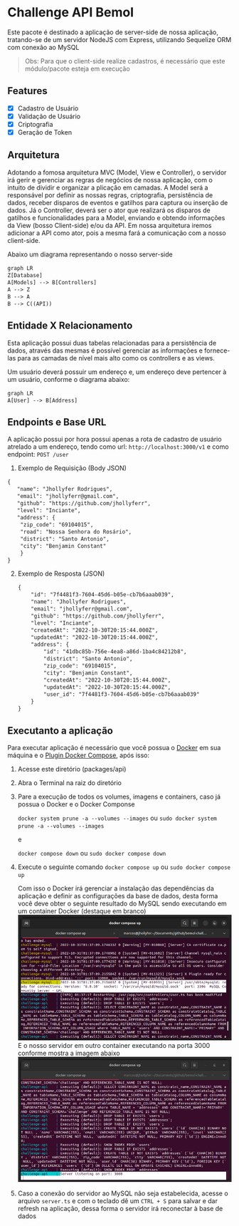 # Challenge API Bemol

Este pacote é destinado a aplicação de server-side de nossa aplicação, tratando-se de um servidor NodeJS com Express, utilizando Sequelize ORM com conexão ao MySQL

> Obs: Para que o client-side realize cadastros, é necessário que este módulo/pacote esteja em execução

## Features

- [x] Cadastro de Usuário
- [x] Validação de Usuário
- [x] Criptografia
- [x] Geração de Token

## Arquitetura

Adotando a fomosa arquitetura MVC (Model, View e Controller), o servidor irá gerir e gerenciar as regras de negócios de nossa aplicação, com o intuito de dividir e organizar a plicação em camadas.
A Model será a responsável por definir as nossas regras, criptografia, persistência de dados, receber disparos de eventos e gatilhos para captura ou inserção de dados.
Já o Controller, deverá ser o ator que realizará os disparos de gatilhos e funcionalidades para a Model, enviando e obtendo informações da View (bosso Client-side) e/ou da API. Em nossa arquitetura iremos adicionar a API como ator, pois a mesma fará a comunicação com a nosso client-side.

Abaixo um diagrama representando o nosso server-side

```mermaid
graph LR
Z[Database]
A[Models] --> B[Controllers]
A --> Z
B --> A
B --> C((API))
```

## Entidade X Relacionamento

Esta aplicação possui duas tabelas relacionadas para a persistência de dados, através das mesmas é possível gerenciar as informações e fornece-las para as camadas de nível mais alto como os controllers e as views.

Um usuário deverá possuir um endereço e, um endereço deve pertencer à um usuário, conforme o diagrama abaixo:

```mermaid
graph LR
A[User] --> B[Address]
```

## Endpoints e Base URL

A aplicação possui por hora possui apenas a rota de cadastro de usuário atrelado a um endereço, tendo como url: `http://localhost:3000/v1` e como endpoint: `POST /user`

1. Exemplo de Requisição (Body JSON)
```
{
   "name": "Jhollyfer Rodrigues",
   "email": "jhollyferr@gmail.com",
   "github": "https://github.com/jhollyferr",
   "level": "Inciante",
   "address": {
   	"zip_code": "69104015",
   	"road": "Nossa Senhora do Rosário",
   	"district": "Santo Antonio",
   	"city": "Benjamin Constant"
    }
}
```
2. Exemplo de Resposta (JSON)

    ```
    {
        "id": "7f4481f3-7604-45d6-b05e-cb7b6aaab039",
        "name": "Jhollyfer Rodrigues",
        "email": "jhollyferr@gmail.com",
        "github": "https://github.com/jhollyferr",
        "level": "Inciante",
        "createdAt": "2022-10-30T20:15:44.000Z",
        "updatedAt": "2022-10-30T20:15:44.000Z",
        "address": {
            "id": "41dbc85b-756e-4ea8-a86d-1ba4c84212b8",
            "district": "Santo Antonio",
            "zip_code": "69104015",
            "city": "Benjamin Constant",
            "createdAt": "2022-10-30T20:15:44.000Z",
            "updatedAt": "2022-10-30T20:15:44.000Z",
            "user_id": "7f4481f3-7604-45d6-b05e-cb7b6aaab039"
        }
    }
    ```

## Executanto a aplicação

Para executar aplicação é necessário que você possua o [Docker](https://docs.docker.com/desktop/install/windows-install/) em sua máquina e o [Plugin Docker Compose](https://docs.docker.com/compose/install/), após isso:

1. Acesse este diretório (packages/api)
2. Abra o Terminal na raiz do diretório
3. Pare a execução de todos os volumes, imagens e containers, caso já possua o Docker e o Docker Componse
   
   `docker system prune -a --volumes --images` ou `sudo docker system prune -a --volumes --images`

   e

   `docker compose down` ou `sudo docker compose down`
4. Execute o seguinte comando
   `docker compose up` ou `sudo docker compose up`
   
   Com isso o Docker irá gerenciar a instalação das dependências da aplicação e definir as configurações da base de dados, desta forma você deve obter o seguinte resultado do MySQL sendo executando em um container Docker (destaque em branco)
   <img src="./img/01.png" alt="Instância MySQL no Docker Container"/>
   E o nosso servidor em outro container executando na porta 3000 conforme mostra a imagem abaixo
   <img src="./img/02.png" alt="Server no Docker Container"/>
5. Caso a conexão do servidor ao MySQL não seja estabelecida, acesse o arquivo `server.ts` e com o teclado dê um `CTRL + S` para salvar e dar refresh na aplicação, dessa forma o servidor irá reconectar à base de dados
````
